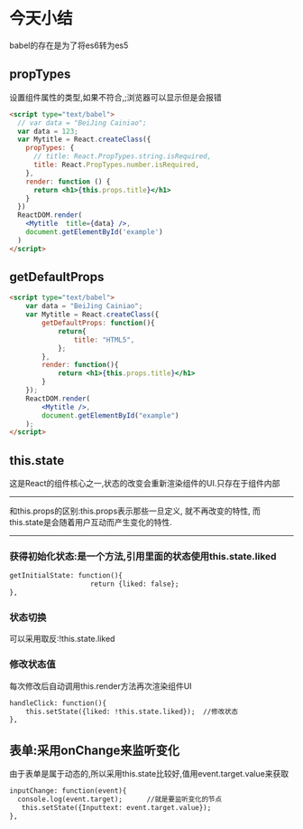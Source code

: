 # 今天小结

babel的存在是为了将es6转为es5
## propTypes

设置组件属性的类型,如果不符合,;浏览器可以显示但是会报错

```html
<script type="text/babel">
  // var data = "BeiJing Cainiao";
  var data = 123;
  var Mytitle = React.createClass({
    propTypes: {
      // title: React.PropTypes.string.isRequired,
      title: React.PropTypes.number.isRequired,
    },
    render: function () {
      return <h1>{this.props.title}</h1>
    }
  })
  ReactDOM.render(
    <Mytitle  title={data} />,
    document.getElementById('example')
  )
</script>
```
## getDefaultProps

```html
<script type="text/babel">
    var data = "BeiJing Cainiao";
    var Mytitle = React.createClass({
        getDefaultProps: function(){
            return{
                title: "HTML5",
            };
        },
        render: function(){
            return <h1>{this.props.title}</h1>
        }
    });
    ReactDOM.render(
        <Mytitle />,
        document.getElementById("example")
    );
</script>
```
## this.state

这是React的组件核心之一,状态的改变会重新渲染组件的UI.只存在于组件内部

***
和this.props的区别:this.props表示那些一旦定义, 就不再改变的特性, 而this.state是会随着用户互动而产生变化的特性.
***
### 获得初始化状态:是一个方法,引用里面的状态使用this.state.liked
```html
getInitialState: function(){
                    return {liked: false};
},
```
### 状态切换

可以采用取反:!this.state.liked

### 修改状态值

每次修改后自动调用this.render方法再次渲染组件UI

```html
handleClick: function(){
    this.setState({liked: !this.state.liked});  //修改状态
},
```

## 表单:采用onChange来监听变化

由于表单是属于动态的,所以采用this.state比较好,值用event.target.value来获取

```html
inputChange: function(event){
  console.log(event.target);      //就是要监听变化的节点
   this.setState({Inputtext: event.target.value});
},
```
